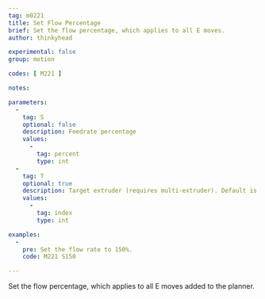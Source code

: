```yaml
---
tag: m0221
title: Set Flow Percentage
brief: Set the flow percentage, which applies to all E moves.
author: thinkyhead

experimental: false
group: motion

codes: [ M221 ]

notes:

parameters:
  -
    tag: S
    optional: false
    description: Feedrate percentage
    values:
      -
        tag: percent
        type: int
  -
    tag: T
    optional: true
    description: Target extruder (requires multi-extruder). Default is the active extruder.
    values:
      -
        tag: index
        type: int

examples:
  -
    pre: Set the flow rate to 150%.
    code: M221 S150

---
```


Set the flow percentage, which applies to all E moves added to the planner.
